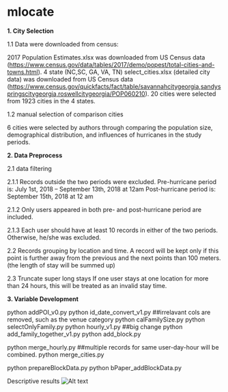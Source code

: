 # mlocate

**1. City Selection**

1.1 Data were downloaded from census:

2017 Population Estimates.xlsx was downloaded from US Census data (https://www.census.gov/data/tables/2017/demo/popest/total-cities-and-towns.html). 
4 state (NC,SC, GA, VA, TN) select_cities.xlsx (detailed city data) was downloaded from US Census data (https://www.census.gov/quickfacts/fact/table/savannahcitygeorgia,sandyspringscitygeorgia,roswellcitygeorgia/POP060210). 
20 cities were selected from 1923 cities in the 4 states.

1.2 manual selection of comparison cities

6 cities were selected by authors through comparing the population size, demographical distribution, and influences of hurricanes in the study periods.

**2. Data Preprocess**


2.1 data filtering

2.1.1 Records outside the two periods were excluded. 
Pre-hurricane period is: July 1st, 2018 – September 13th, 2018 at 12am
Post-hurricane period is: September 15th, 2018 at 12 am

2.1.2 Only users appeared in both pre- and post-hurricane period are included.

2.1.3 Each user should have at least 10 records in either of the two periods. Otherwise, he/she was excluded. 

2.2 Records grouping by location and time. 
A record will be kept only if this point is further away from the previous and the next points than 100 meters. (the length of stay will be summed up)

2.3 Truncate super long stays
If one user stays at one location for more than 24 hours, this will be treated as an invalid stay time. 



**3. Variable Development**


python addPOI_v0.py
python id_date_convert_v1.py	##irrelavant cols are removed, such as the venue category
python calFamilySize.py
python selectOnlyFamily.py
python hourly_v1.py	##big change
python add_family_together_v1.py
python add_block.py

python merge_hourly.py	##multiple records for same user-day-hour will be combined.
python merge_cities.py

python prepareBlockData.py
python bPaper_addBlockData.py


Descriptive results
![Alt text](weiguangwang/mcolocate/fig/fig1.jpg?raw=true "Title")








